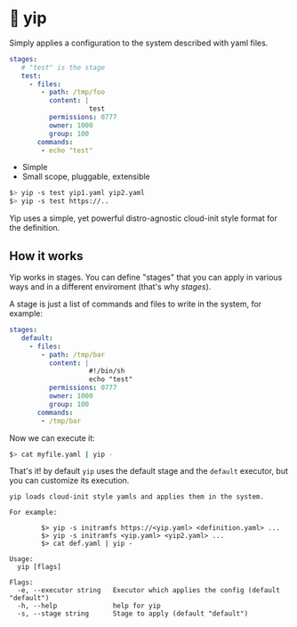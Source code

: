 # :pushpin: yip


Simply applies a configuration to the system described with yaml files.


```yaml
stages:
   # "test" is the stage
   test:
     - files:
        - path: /tmp/foo
          content: |
                    test
          permissions: 0777
          owner: 1000
          group: 100
       commands:
        - echo "test"
```


- Simple
- Small scope, pluggable, extensible

```bash
$> yip -s test yip1.yaml yip2.yaml
$> yip -s test https://..
```

Yip uses a simple, yet powerful distro-agnostic cloud-init style format for the definition.

## How it works


Yip works in stages. You can define "stages" that you can apply in various ways and in a different enviroment (that's why *stages*). 

A stage is just a list of commands and files to write in the system, for example:

```yaml
stages:
   default:
     - files:
        - path: /tmp/bar
          content: |
                    #!/bin/sh
                    echo "test"
          permissions: 0777
          owner: 1000
          group: 100
       commands:
        - /tmp/bar
```

Now we can execute it:

```bash
$> cat myfile.yaml | yip -
```

That's it! by default `yip` uses the default stage and the `default` executor, but you can customize its execution.


```
yip loads cloud-init style yamls and applies them in the system.

For example:

        $> yip -s initramfs https://<yip.yaml> <definition.yaml> ...
        $> yip -s initramfs <yip.yaml> <yip2.yaml> ...
        $> cat def.yaml | yip -

Usage:
  yip [flags]

Flags:
  -e, --executor string   Executor which applies the config (default "default")
  -h, --help              help for yip
  -s, --stage string      Stage to apply (default "default")
```
